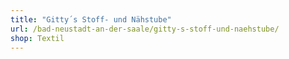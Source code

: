 ```yaml
---
title: "Gitty´s Stoff- und Nähstube"
url: /bad-neustadt-an-der-saale/gitty-s-stoff-und-naehstube/
shop: Textil
---
```

